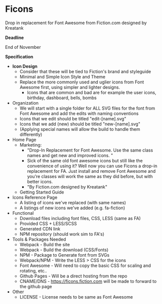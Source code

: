 # Ficons 	
Drop in replacement for Font Awesome from Fiction.com designed by Kreatank 



**Deadline**

End of November



**Specification**

- **Icon Design**
  - Consider that these will be tied to Fiction's brand and styleguide
  - Minimal and Simple Icon Style and Theme 
  - Replace the more commonly used and uglier icons from Font Awesome first, using simpler and lighter designs. 
    - Icons that are common and bad are for example the user icons, birthday, dashboard, bells, bombs
- Organization
  - We will start with a single folder for ALL SVG files for the font from Font Awesome and add the edits with naming conventions
  - Icons that we edit should be titled "edit-[name].svg"
  - Icons that we add (new) should be titled "new-[name].svg"
  - (Applying special names will allow the build to handle them differently)
- Home Page
  - Marketing: 
    - "Drop-In Replacement for Font Awesome. Use the same class names and get new and improved icons. "
    - Sick of the same old font awesome icons but still like the convenience of using it? Well now you can use Ficons a drop-in replacement for FA. Just install  and remove Font Awesome and you're classes will work the same as they did before, but with better icons. 
    - "By Fiction.com designed by Kreatank"
  - Getting Started Guide
- Icons Reference Page
  - A listing of icons we've replaced (with same names)
  - A listings of new icons we've added (e.g. fa-fiction)
- Functional
  - Download files including font files, CSS, LESS (same as FA)
  - Provided CSS + LESS/SCSS
  - Generated CDN link
  - NPM repository (should work sim to FA's)
- Tools & Packages Needed
  - Webpack - Build the site
  - Webpack - Build the download (CSS/Fonts)
  - NPM - Package to Generate font from SVGs
  - Webpack/NPM - Write the LESS > CSS for the icons
  - Font Awesome - Will need to copy the basic CSS for scaling and rotating, etc.. 
  - Github Pages - Will be a direct hosting from the repo
  - CNAME/DNS - https://ficons.fiction.com will be made to forward to the github page
- Other
  - LICENSE - License needs to be same as Font Awesome 